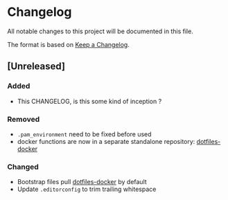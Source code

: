 # Changelog
All notable changes to this project will be documented in this file.

The format is based on [Keep a Changelog](http://keepachangelog.com/).

## [Unreleased]

### Added

  - This CHANGELOG, is this some kind of inception ?

### Removed

  - `.pam_environment` need to be fixed before used
  - docker functions are now in a separate standalone repository: [dotfiles-docker](https://github.com/aegypius/dotfiles-docker)

### Changed

  - Bootstrap files pull [dotfiles-docker](https://github.com/aegypius/dotfiles-docker) by default
  - Update `.editorconfig` to trim trailing whitespace
